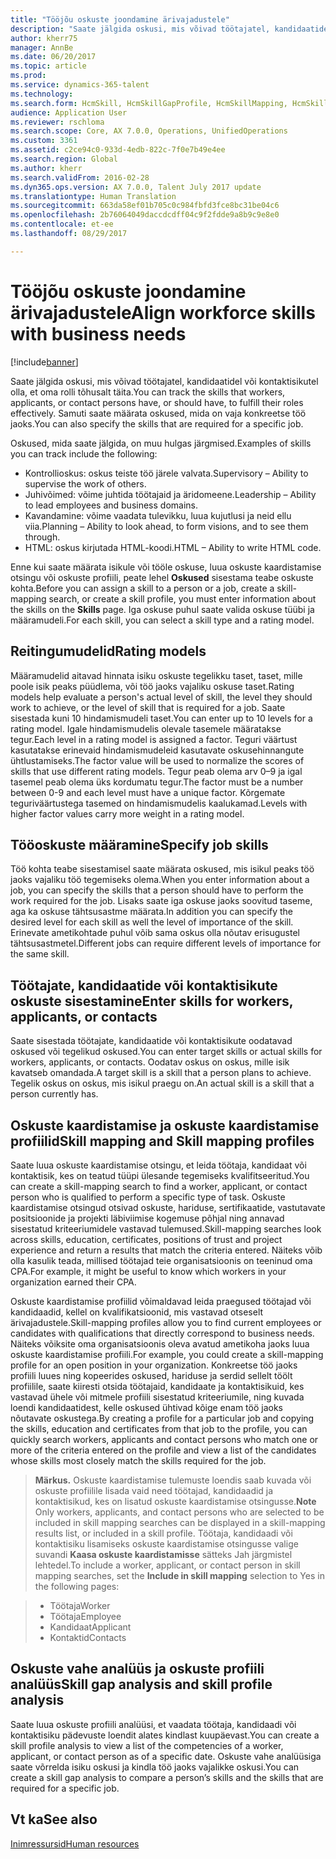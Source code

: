 ```yaml
---
title: "Tööjõu oskuste joondamine ärivajadustele"
description: "Saate jälgida oskusi, mis võivad töötajatel, kandidaatidel või kontaktisikutel olla, et oma rolli tõhusalt täita. Samuti saate määrata oskused, mida on vaja konkreetse töö jaoks."
author: kherr75
manager: AnnBe
ms.date: 06/20/2017
ms.topic: article
ms.prod: 
ms.service: dynamics-365-talent
ms.technology: 
ms.search.form: HcmSkill, HcmSkillGapProfile, HcmSkillMapping, HcmSkillType
audience: Application User
ms.reviewer: rschloma
ms.search.scope: Core, AX 7.0.0, Operations, UnifiedOperations
ms.custom: 3361
ms.assetid: c2ce94c0-933d-4edb-822c-7f0e7b49e4ee
ms.search.region: Global
ms.author: kherr
ms.search.validFrom: 2016-02-28
ms.dyn365.ops.version: AX 7.0.0, Talent July 2017 update
ms.translationtype: Human Translation
ms.sourcegitcommit: 663da58ef01b705c0c984fbfd3fce8bc31be04c6
ms.openlocfilehash: 2b76064049daccdcdff04c9f2fdde9a8b9c9e8e0
ms.contentlocale: et-ee
ms.lasthandoff: 08/29/2017

---
```


# <a name="align-workforce-skills-with-business-needs"></a><span data-ttu-id="725ef-104">Tööjõu oskuste joondamine ärivajadustele</span><span class="sxs-lookup"><span data-stu-id="725ef-104">Align workforce skills with business needs</span></span>

[!include[banner](includes/banner.md)]


<span data-ttu-id="725ef-105">Saate jälgida oskusi, mis võivad töötajatel, kandidaatidel või kontaktisikutel olla, et oma rolli tõhusalt täita.</span><span class="sxs-lookup"><span data-stu-id="725ef-105">You can track the skills that workers, applicants, or contact persons have, or should have, to fulfill their roles effectively.</span></span> <span data-ttu-id="725ef-106">Samuti saate määrata oskused, mida on vaja konkreetse töö jaoks.</span><span class="sxs-lookup"><span data-stu-id="725ef-106">You can also specify the skills that are required for a specific job.</span></span>

<span data-ttu-id="725ef-107">Oskused, mida saate jälgida, on muu hulgas järgmised.</span><span class="sxs-lookup"><span data-stu-id="725ef-107">Examples of skills you can track include the following:</span></span>
-   <span data-ttu-id="725ef-108">Kontrollioskus: oskus teiste töö järele valvata.</span><span class="sxs-lookup"><span data-stu-id="725ef-108">Supervisory – Ability to supervise the work of others.</span></span>
-   <span data-ttu-id="725ef-109">Juhivõimed: võime juhtida töötajaid ja äridomeene.</span><span class="sxs-lookup"><span data-stu-id="725ef-109">Leadership – Ability to lead employees and business domains.</span></span>
-   <span data-ttu-id="725ef-110">Kavandamine: võime vaadata tulevikku, luua kujutlusi ja neid ellu viia.</span><span class="sxs-lookup"><span data-stu-id="725ef-110">Planning – Ability to look ahead, to form visions, and to see them through.</span></span>
-   <span data-ttu-id="725ef-111">HTML: oskus kirjutada HTML-koodi.</span><span class="sxs-lookup"><span data-stu-id="725ef-111">HTML – Ability to write HTML code.</span></span>

<span data-ttu-id="725ef-112">Enne kui saate määrata isikule või tööle oskuse, luua oskuste kaardistamise otsingu või oskuste profiili, peate lehel **Oskused** sisestama teabe oskuste kohta.</span><span class="sxs-lookup"><span data-stu-id="725ef-112">Before you can assign a skill to a person or a job, create a skill-mapping search, or create a skill profile, you must enter information about the skills on the **Skills** page.</span></span> <span data-ttu-id="725ef-113">Iga oskuse puhul saate valida oskuse tüübi ja määramudeli.</span><span class="sxs-lookup"><span data-stu-id="725ef-113">For each skill, you can select a skill type and a rating model.</span></span>

## <a name="rating-models"></a><span data-ttu-id="725ef-114">Reitingumudelid</span><span class="sxs-lookup"><span data-stu-id="725ef-114">Rating models</span></span>
<span data-ttu-id="725ef-115">Määramudelid aitavad hinnata isiku oskuste tegelikku taset, taset, mille poole isik peaks püüdlema, või töö jaoks vajaliku oskuse taset.</span><span class="sxs-lookup"><span data-stu-id="725ef-115">Rating models help evaluate a person's actual level of skill, the level they should work to achieve, or the level of skill that is required for a job.</span></span> <span data-ttu-id="725ef-116">Saate sisestada kuni 10 hindamismudeli taset.</span><span class="sxs-lookup"><span data-stu-id="725ef-116">You can enter up to 10 levels for a rating model.</span></span>  <span data-ttu-id="725ef-117">Igale hindamismudelis olevale tasemele määratakse tegur.</span><span class="sxs-lookup"><span data-stu-id="725ef-117">Each level in a rating model is assigned a factor.</span></span>  <span data-ttu-id="725ef-118">Teguri väärtust kasutatakse erinevaid hindamismudeleid kasutavate oskusehinnangute ühtlustamiseks.</span><span class="sxs-lookup"><span data-stu-id="725ef-118">The factor value will be used to normalize the scores of skills that use different rating models.</span></span>  <span data-ttu-id="725ef-119">Tegur peab olema arv 0–9 ja igal tasemel peab olema üks kordumatu tegur.</span><span class="sxs-lookup"><span data-stu-id="725ef-119">The factor must be a number between 0-9 and each level must have a unique factor.</span></span>  <span data-ttu-id="725ef-120">Kõrgemate teguriväärtustega tasemed on hindamismudelis kaalukamad.</span><span class="sxs-lookup"><span data-stu-id="725ef-120">Levels with higher factor values carry more weight in a rating model.</span></span>

## <a name="specify-job-skills"></a><span data-ttu-id="725ef-121">Tööoskuste määramine</span><span class="sxs-lookup"><span data-stu-id="725ef-121">Specify job skills</span></span>
<span data-ttu-id="725ef-122">Töö kohta teabe sisestamisel saate määrata oskused, mis isikul peaks töö jaoks vajaliku töö tegemiseks olema.</span><span class="sxs-lookup"><span data-stu-id="725ef-122">When you enter information about a job, you can specify the skills that a person should have to perform the work required for the job.</span></span>  <span data-ttu-id="725ef-123">Lisaks saate iga oskuse jaoks soovitud taseme, aga ka oskuse tähtsusastme määrata.</span><span class="sxs-lookup"><span data-stu-id="725ef-123">In addition you can specify the desired level for each skill as well the level of importance of the skill.</span></span> <span data-ttu-id="725ef-124">Erinevate ametikohtade puhul võib sama oskus olla nõutav erisugustel tähtsusastmetel.</span><span class="sxs-lookup"><span data-stu-id="725ef-124">Different jobs can require different levels of importance for the same skill.</span></span>

## <a name="enter-skills-for-workers-applicants-or-contacts"></a><span data-ttu-id="725ef-125">Töötajate, kandidaatide või kontaktisikute oskuste sisestamine</span><span class="sxs-lookup"><span data-stu-id="725ef-125">Enter skills for workers, applicants, or contacts</span></span>
<span data-ttu-id="725ef-126">Saate sisestada töötajate, kandidaatide või kontaktisikute oodatavad oskused või tegelikud oskused.</span><span class="sxs-lookup"><span data-stu-id="725ef-126">You can enter target skills or actual skills for workers, applicants, or contacts.</span></span> <span data-ttu-id="725ef-127">Oodatav oskus on oskus, mille isik kavatseb omandada.</span><span class="sxs-lookup"><span data-stu-id="725ef-127">A target skill is a skill that a person plans to achieve.</span></span> <span data-ttu-id="725ef-128">Tegelik oskus on oskus, mis isikul praegu on.</span><span class="sxs-lookup"><span data-stu-id="725ef-128">An actual skill is a skill that a person currently has.</span></span>

## <a name="skill-mapping-and-skill-mapping-profiles"></a><span data-ttu-id="725ef-129"> Oskuste kaardistamise ja oskuste kaardistamise profiilid</span><span class="sxs-lookup"><span data-stu-id="725ef-129">Skill mapping and Skill mapping profiles</span></span>
<span data-ttu-id="725ef-130">Saate luua oskuste kaardistamise otsingu, et leida töötaja, kandidaat või kontaktisik, kes on teatud tüüpi ülesande tegemiseks kvalifitseeritud.</span><span class="sxs-lookup"><span data-stu-id="725ef-130">You can create a skill-mapping search to find a worker, applicant, or contact person who is qualified to perform a specific type of task.</span></span> <span data-ttu-id="725ef-131">Oskuste kaardistamise otsingud otsivad oskuste, hariduse, sertifikaatide, vastutavate positsioonide ja projekti läbiviimise kogemuse põhjal ning annavad sisestatud kriteeriumidele vastavad tulemused.</span><span class="sxs-lookup"><span data-stu-id="725ef-131">Skill-mapping searches look across skills, education, certificates, positions of trust and project experience and return a results that match the criteria entered.</span></span>  <span data-ttu-id="725ef-132">Näiteks võib olla kasulik teada, millised töötajad teie organisatsioonis on teeninud oma CPA.</span><span class="sxs-lookup"><span data-stu-id="725ef-132">For example, it might be useful to know which workers in your organization earned their CPA.</span></span>

<span data-ttu-id="725ef-133">Oskuste kaardistamise profiilid võimaldavad leida praegused töötajad või kandidaadid, kellel on kvalifikatsioonid, mis vastavad otseselt ärivajadustele.</span><span class="sxs-lookup"><span data-stu-id="725ef-133">Skill-mapping profiles allow you to find current employees or candidates with qualifications that directly correspond to business needs.</span></span>  <span data-ttu-id="725ef-134">Näiteks võiksite oma organisatsioonis oleva avatud ametikoha jaoks luua oskuste kaardistamise profiili.</span><span class="sxs-lookup"><span data-stu-id="725ef-134">For example, you could create a skill-mapping profile for an open position in your organization.</span></span> <span data-ttu-id="725ef-135">Konkreetse töö jaoks profiili luues ning kopeerides oskused, hariduse ja serdid sellelt töölt profiilile, saate kiiresti otsida töötajaid, kandidaate ja kontaktisikuid, kes vastavad ühele või mitmele profiili sisestatud kriteeriumile, ning kuvada loendi kandidaatidest, kelle oskused ühtivad kõige enam töö jaoks nõutavate oskustega.</span><span class="sxs-lookup"><span data-stu-id="725ef-135">By creating a profile for a particular job and copying the skills, education and certificates from that job to the profile, you can quickly search workers, applicants and contact persons who match one or more of the criteria entered on the profile and view a list of the candidates whose skills most closely match the skills required for the job.</span></span>

><span data-ttu-id="725ef-136">**Märkus.** Oskuste kaardistamise tulemuste loendis saab kuvada või oskuste profiilile lisada vaid need töötajad, kandidaadid ja kontaktisikud, kes on lisatud oskuste kaardistamise otsingusse.</span><span class="sxs-lookup"><span data-stu-id="725ef-136">**Note** Only workers, applicants, and contact persons who are selected to be included in skill mapping searches can be displayed in a skill-mapping results list, or included in a skill profile.</span></span> <span data-ttu-id="725ef-137">Töötaja, kandidaadi või kontaktisiku lisamiseks oskuste kaardistamise otsingusse valige suvandi **Kaasa oskuste kaardistamisse** sätteks Jah järgmistel lehtedel.</span><span class="sxs-lookup"><span data-stu-id="725ef-137">To include a worker, applicant, or contact person in skill mapping searches, set the **Include in skill mapping** selection to Yes in the following pages:</span></span>

> + <span data-ttu-id="725ef-138">Töötaja</span><span class="sxs-lookup"><span data-stu-id="725ef-138">Worker</span></span>
> + <span data-ttu-id="725ef-139">Töötaja</span><span class="sxs-lookup"><span data-stu-id="725ef-139">Employee</span></span>
> + <span data-ttu-id="725ef-140">Kandidaat</span><span class="sxs-lookup"><span data-stu-id="725ef-140">Applicant</span></span>
> + <span data-ttu-id="725ef-141">Kontaktid</span><span class="sxs-lookup"><span data-stu-id="725ef-141">Contacts</span></span>

## <a name="skill-gap-analysis-and-skill-profile-analysis"></a><span data-ttu-id="725ef-142">Oskuste vahe analüüs ja oskuste profiili analüüs</span><span class="sxs-lookup"><span data-stu-id="725ef-142">Skill gap analysis and skill profile analysis</span></span>
<span data-ttu-id="725ef-143">Saate luua oskuste profiili analüüsi, et vaadata töötaja, kandidaadi või kontaktisiku pädevuste loendit alates kindlast kuupäevast.</span><span class="sxs-lookup"><span data-stu-id="725ef-143">You can create a skill profile analysis to view a list of the competencies of a worker, applicant, or contact person as of a specific date.</span></span> <span data-ttu-id="725ef-144">Oskuste vahe analüüsiga saate võrrelda isiku oskusi ja kindla töö jaoks vajalikke oskusi.</span><span class="sxs-lookup"><span data-stu-id="725ef-144">You can create a skill gap analysis to compare a person’s skills and the skills that are required for a specific job.</span></span>  



<a name="see-also"></a><span data-ttu-id="725ef-145">Vt ka</span><span class="sxs-lookup"><span data-stu-id="725ef-145">See also</span></span>
--------

[<span data-ttu-id="725ef-146">Inimressursid</span><span class="sxs-lookup"><span data-stu-id="725ef-146">Human resources</span></span>](index.md)




